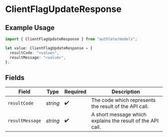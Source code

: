 # ClientFlagUpdateResponse

## Example Usage

```typescript
import { ClientFlagUpdateResponse } from "authlete/models";

let value: ClientFlagUpdateResponse = {
  resultCode: "<value>",
  resultMessage: "<value>",
};
```

## Fields

| Field                                                      | Type                                                       | Required                                                   | Description                                                |
| ---------------------------------------------------------- | ---------------------------------------------------------- | ---------------------------------------------------------- | ---------------------------------------------------------- |
| `resultCode`                                               | *string*                                                   | :heavy_check_mark:                                         | The code which represents the result of the API call.      |
| `resultMessage`                                            | *string*                                                   | :heavy_check_mark:                                         | A short message which explains the result of the API call. |